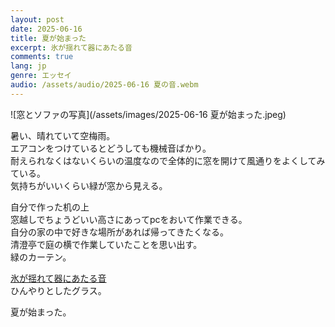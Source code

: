 ```yaml
---
layout: post
date: 2025-06-16
title: 夏が始まった
excerpt: 氷が揺れて器にあたる音
comments: true
lang: jp
genre: エッセイ
audio: /assets/audio/2025-06-16 夏の音.webm
---
```


<!-- ここに写真追加 -->

![窓とソファの写真](/assets/images/2025-06-16 夏が始まった.jpeg)

暑い、晴れていて空梅雨。  
エアコンをつけているとどうしても機械音ばかり。  
耐えられなくはないくらいの温度なので全体的に窓を開けて風通りをよくしてみている。  
気持ちがいいくらい緑が窓から見える。

自分で作った机の上  
窓越しでちょうどいい高さにあってpcをおいて作業できる。  
自分の家の中で好きな場所があれば帰ってきたくなる。  
清澄亭で庭の横で作業していたことを思い出す。  
緑のカーテン。

<span class="play-audio-on-hover" style="cursor:pointer; text-decoration:underline;">氷が揺れて器にあたる音</span>  
ひんやりとしたグラス。

夏が始まった。

<audio id="hover-audio" src="{{ site.baseurl }}{{ page.audio }}"></audio>

<script>
document.addEventListener('DOMContentLoaded', function() {
  const trigger = document.querySelector('.play-audio-on-hover');
  const audio = document.getElementById('hover-audio');
  if (trigger && audio) {
    trigger.addEventListener('mouseenter', () => {
      audio.currentTime = 0;
      audio.play();
    });
    trigger.addEventListener('mouseleave', () => {
      audio.pause();
      audio.currentTime = 0;
    });
  }
});
</script>
